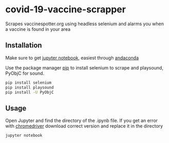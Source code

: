 # covid-19-vaccine-scrapper
Scrapes vaccinespotter.org using headless selenium and alarms you when a vaccine is found in your area

## Installation
Make sure to get [jupyter notebook](https://jupyter.org/install), easiest through [andaconda](https://docs.anaconda.com/anaconda/install/)


Use the package manager [pip](https://pip.pypa.io/en/stable/) to install selenium to scrape and playsound, PyObjC for sound.

```bash
pip install selenium
pip install playsound
pip install -U PyObjC
```

## Usage

Open Jupyter and find the directory of the .ipynb file.  If you get an error with [chromedriver](https://chromedriver.chromium.org/) download correct version and replace it in the directory

```bash
jupyter notebook
```



